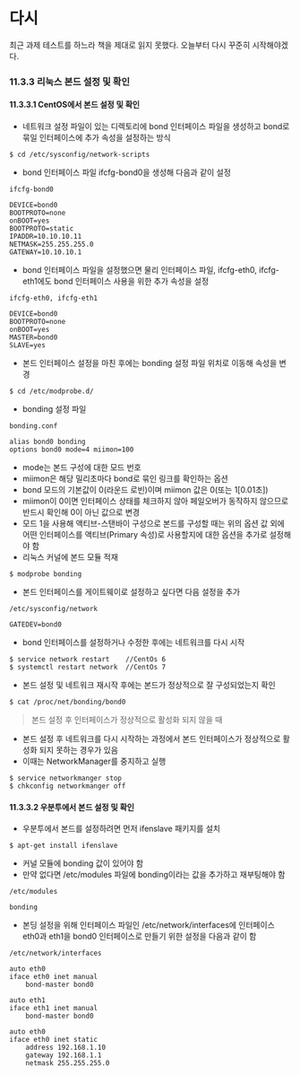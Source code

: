 # 다시

최근 과제 테스트를 하느라 책을 제대로 읽지 못했다.
오늘부터 다시 꾸준히 시작해야겠다.

### 11.3.3 리눅스 본드 설정 및 확인

#### 11.3.3.1 CentOS에서 본드 설정 및 확인

-   네트워크 설정 파일이 있는 디렉토리에 bond 인터페이스 파일을 생성하고 bond로 묶일 인터페이스에 추가 속성을 설정하는 방식

```
$ cd /etc/sysconfig/network-scripts
```

-   bond 인터페이스 파일 ifcfg-bond0을 생성해 다음과 같이 설정

```
ifcfg-bond0

DEVICE=bond0
BOOTPROTO=none
onBOOT=yes
BOOTPROTO=static
IPADDR=10.10.10.11
NETMASK=255.255.255.0
GATEWAY=10.10.10.1
```

-   bond 인터페이스 파일을 설정했으면 물리 인터페이스 파일, ifcfg-eth0, ifcfg-eth1에도 bond 인터페이스 사용을 위한 추가 속성을 설정

```
ifcfg-eth0, ifcfg-eth1

DEVICE=bond0
BOOTPROTO=none
onBOOT=yes
MASTER=bond0
SLAVE=yes
```

-   본드 인터페이스 설정을 마친 후에는 bonding 설정 파일 위치로 이동해 속성을 변경

```
$ cd /etc/modprobe.d/
```

-   bonding 설정 파일

```
bonding.conf

alias bond0 bonding
options bond0 mode=4 miimon=100
```

-   mode는 본드 구성에 대한 모드 번호
-   miimon은 해당 밀리초마다 bond로 묶인 링크를 확인하는 옵션
-   bond 모드의 기본값이 0(라운드 로빈)이며 miimon 값은 0(또는 1[0.01초])
-   miimon이 0이면 인터페이스 상태를 체크하지 않아 페일오버가 동작하지 않으므로 반드시 확인해 0이 아닌 값으로 변경
-   모드 1을 사용해 액티브-스탠바이 구성으로 본드를 구성할 때는 위의 옵션 값 외에 어떤 인터페이스를 액티브(Primary 속성)로 사용할지에 대한 옵션을 추가로 설정해야 함
-   리눅스 커널에 본드 모듈 적재

```
$ modprobe bonding
```

-   본드 인터페이스를 게이트웨이로 설정하고 싶다면 다음 설정을 추가

```
/etc/sysconfig/network

GATEDEV=bond0
```

-   bond 인터페이스를 설정하거나 수정한 후에는 네트워크를 다시 시작

```
$ service network restart    //CentOs 6
$ systemctl restart network  //CentOs 7
```

-   본드 설정 및 네트워크 재시작 후에는 본드가 정상적으로 잘 구성되었는지 확인

```
$ cat /proc/net/bonding/bond0
```

> 본드 설정 후 인터페이스가 정상적으로 활성화 되지 않을 때

-   본드 설정 후 네트워크를 다시 시작하는 과정에서 본드 인터페이스가 정상적으로 활성화 되지 못하는 경우가 있음
-   이때는 NetworkManager를 중지하고 실행

```
$ service networkmanger stop
$ chkconfig networkmanger off
```

#### 11.3.3.2 우분투에서 본드 설정 및 확인

-   우분투에서 본드를 설정하려면 먼저 ifenslave 패키지를 설치

```
$ apt-get install ifenslave
```

-   커널 모듈에 bonding 값이 있어야 함
-   만약 없다면 /etc/modules 파일에 bonding이라는 값을 추가하고 재부팅해야 함

```
/etc/modules

bonding
```

-   본딩 설정을 위해 인터페이스 파일인 /etc/network/interfaces에 인터페이스 eth0과 eth1을 bond0 인터페이스로 만들기 위한 설정을 다음과 같이 함

```
/etc/network/interfaces

auto eth0
iface eth0 inet manual
    bond-master bond0

auto eth1
iface eth1 inet manual
    bond-master bond0

auto eth0
iface eth0 inet static
    address 192.168.1.10
    gateway 192.168.1.1
    netmask 255.255.255.0
```
